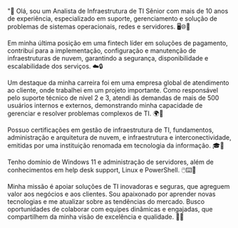"👋 Olá, sou um Analista de Infraestrutura de TI Sênior com mais de 10 anos de experiência, especializado em suporte, gerenciamento e solução de problemas de sistemas operacionais, redes e servidores. 🖥️🌐🔧

Em minha última posição em uma fintech líder em soluções de pagamento, contribuí para a implementação, configuração e manutenção de infraestruturas de nuvem, garantindo a segurança, disponibilidade e escalabilidade dos serviços. ☁️🔒

Um destaque da minha carreira foi em uma empresa global de atendimento ao cliente, onde trabalhei em um projeto importante. Como responsável pelo suporte técnico de nível 2 e 3, atendi às demandas de mais de 500 usuários internos e externos, demonstrando minha capacidade de gerenciar e resolver problemas complexos de TI. 🌍👥

Possuo certificações em gestão de infraestrutura de TI, fundamentos, administração e arquitetura de nuvem, e infraestrutura e interconectividade, emitidas por uma instituição renomada em tecnologia da informação. 🎓💼

Tenho domínio de Windows 11 e administração de servidores, além de conhecimentos em help desk support, Linux e PowerShell. 🖱️⌨️🐧

Minha missão é apoiar soluções de TI inovadoras e seguras, que agreguem valor aos negócios e aos clientes. Sou apaixonado por aprender novas tecnologias e me atualizar sobre as tendências do mercado. Busco oportunidades de colaborar com equipes dinâmicas e engajadas, que compartilhem da minha visão de excelência e qualidade. 🚀🌟
